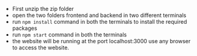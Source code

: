 - First unzip the zip folder
- open the two folders frontend and backend in two different terminals
- run `npm install` command in both the terminals to install the required packages
- run `npm start` command in both the terminals
- the website will be running at the port localhost:3000 use any browser to access the website.